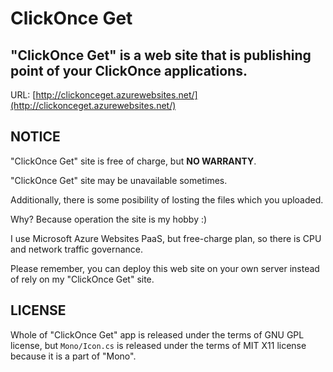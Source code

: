 # ClickOnce Get

## "ClickOnce Get" is a web site that is publishing point of your ClickOnce applications.

URL: [http://clickonceget.azurewebsites.net/](http://clickonceget.azurewebsites.net/)

## NOTICE

"ClickOnce Get" site is free of charge, but **NO WARRANTY**.

"ClickOnce Get" site may be unavailable sometimes.

Additionally, there is some posibility of losting the files which you uploaded.

Why? Because operation the site is my hobby :)

I use Microsoft Azure Websites PaaS, but free-charge plan, so there is CPU and network traffic governance.

Please remember, you can deploy this web site on your own server instead of rely on my "ClickOnce Get" site.


## LICENSE

Whole of "ClickOnce Get" app is released under the terms of GNU GPL license, but `Mono/Icon.cs` is released under the terms of MIT X11 license because it is a part of "Mono".
